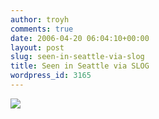 ```yaml
---
author: troyh
comments: true
date: 2006-04-20 06:04:10+00:00
layout: post
slug: seen-in-seattle-via-slog
title: Seen in Seattle via SLOG
wordpress_id: 3165
---
```


[![](http://www.thestranger.com/blog/archives/mysterymachine.jpg)](http://www.thestranger.com/blog/archives/2006/04/16-22.php#a005578)
